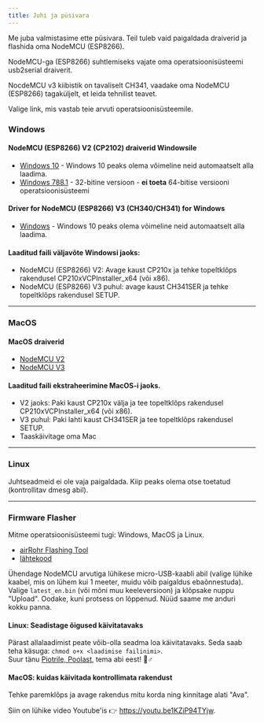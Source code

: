 ```yaml
---
title: Juhi ja püsivara
---
```


Me juba valmistasime ette püsivara. Teil tuleb vaid paigaldada draiverid ja flashida oma NodeMCU (ESP8266).

NodeMCU-ga (ESP8266) suhtlemiseks vajate oma operatsioonisüsteemi usb2serial draiverit.

NocdeMCU v3 kiibistik on tavaliselt CH341, vaadake oma NodeMCU (ESP8266) tagaküljelt, et leida tehnilist teavet.

Valige link, mis vastab teie arvuti operatsioonisüsteemile.

### Windows

#### NodeMCU (ESP8266) V2 (CP2102) draiverid Windowsile
* [Windows 10](https://www.silabs.com/documents/public/software/CP210x_Universal_Windows_Driver.zip) - Windows 10 peaks olema võimeline neid automaatselt alla laadima.
* [Windows 788.1](https://www.silabs.com/documents/public/software/CP210x_Windows_Drivers.zip) - 32-bitine versioon - **ei toeta** 64-bitise versiooni operatsioonisüsteemi

#### Driver for NodeMCU (ESP8266) V3 (CH340/CH341) for Windows
* [Windows](http://www.wch.cn/downloads/file/5.html) - Windows 10 peaks olema võimeline neid automaatselt alla laadima.

#### Laaditud faili väljavõte Windowsi jaoks:
* NodeMCU (ESP8266) V2: Avage kaust CP210x ja tehke topeltklõps rakendusel CP210xVCPInstaller_x64 (või x86).
* NodeMCU (ESP8266) V3 puhul: avage kaust CH341SER ja tehke topeltklõps rakendusel SETUP.

---

### MacOS

#### MacOS draiverid
* [NodeMCU V2](https://www.silabs.com/documents/public/software/Mac_OSX_VCP_Driver.zip)
* [NodeMCU V3](http://www.wch.cn/downloads/file/178.html)

#### Laaditud faili ekstraheerimine MacOS-i jaoks.
* V2 jaoks: Paki kaust CP210x välja ja tee topeltklõps rakendusel CP210xVCPInstaller_x64 (või x86).
* V3 puhul: Paki lahti kaust CH341SER ja tee topeltklõps rakendusel SETUP.
* Taaskäivitage oma Mac

---

### Linux
Juhtseadmeid ei ole vaja paigaldada. Kiip peaks olema otse toetatud (kontrollitav dmesg abil).

---
### Firmware Flasher
Mitme operatsioonisüsteemi tugi: Windows, MacOS ja Linux.

* [airRohr Flashing Tool](http://firmware.sensor.community/airrohr/flashing-tool/)
* [lähtekood](https://github.com/opendata-stuttgart/airrohr-firmware-flasher/)

Ühendage NodeMCU arvutiga lühikese micro-USB-kaabli abil (valige lühike kaabel, mis on lühem kui 1 meeter, muidu võib paigaldus ebaõnnestuda). Valige `latest_en.bin` (või mõni muu keeleversioon) ja klõpsake nuppu "Upload".
Oodake, kuni protsess on lõppenud. Nüüd saame me anduri kokku panna.

#### Linux: Seadistage õigused käivitatavaks
Pärast allalaadimist peate võib-olla seadma loa käivitatavaks. Seda saab teha käsuga: `chmod o+x <laadimise failinimi>`.
<br>
Suur tänu [Piotrile, Poolast](https://dropbox.inf.re), tema abi eest! 🙋♂️

#### MacOS: kuidas käivitada kontrollimata rakendust
Tehke paremklõps ja avage rakendus mitu korda ning kinnitage alati "Ava".

Siin on lühike video Youtube'is 👉 https://youtu.be1KZiP94TYjw.




